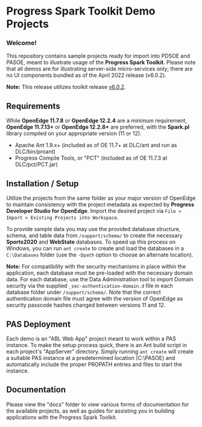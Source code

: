 # Progress Spark Toolkit Demo Projects

### Welcome!

This repository contains sample projects ready for import into PDSOE and PASOE, meant to illustrate usage of the **Progress Spark Toolkit**. Please note that all demos are for illustrating server-side micro-services only; there are no UI components bundled as of the April 2022 release (v6.0.2).

**Note:** This release utilizes toolkit release [v6.0.2](https://github.com/progress/Spark-Toolkit/releases/tag/v6.0.2).

## Requirements

While **OpenEdge 11.7.8** or **OpenEdge 12.2.4** are a minimum requirement, **OpenEdge 11.7.13+** or **OpenEdge 12.2.8+** are preferred, with the **Spark.pl** library compiled on your appropriate version (11 or 12).

- Apache Ant 1.9.x+ (included as of OE 11.7+ at DLC/ant and run as DLC/bin/proant)
- Progress Compile Tools, or "PCT" (included as of OE 11.7.3 at DLC/pct/PCT.jar)

## Installation / Setup

Utilize the projects from the same folder as your major version of OpenEdge to maintain consistency with the project metadata as expected by **Progress Developer Studio for OpenEdge**. Import the desired project via `File > Import > Existing Projects into Workspace`.

To provide sample data you may use the provided database structure, schema, and table data from `/support/schema/` to create the necessary **Sports2020** and **WebState** databases. To speed up this process on Windows, you can run `ant create` to create and load the databases in a `C:\Databases` folder (use the `-Dpath` option to choose an alternate location).

**Note:** For compatibility with the security mechanisms in place within the application, each database must be pre-loaded with the necessary domain data. For each database, use the Data Administration tool to import Domain security via the supplied `_sec-authentication-domain.d` file in each database folder under `/support/schema/`. Note that the correct authentication domain file must agree with the version of OpenEdge as security passcode hashes changed between versions 11 and 12.

## PAS Deployment

Each demo is an "ABL Web App" project meant to work within a PAS instance. To make the setup process quick, there is an Ant build script in each project's "AppServer" directory. Simply running `ant create` will create a suitable PAS instance at a predetermined location (C:\PASOE) and automatically include the proper PROPATH entries and files to start the instance.


## Documentation

Please view the "docs" folder to view various forms of documentation for the available projects, as well as guides for assisting you in building applications with the Progress Spark Toolkit.
